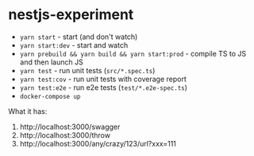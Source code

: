 # nestjs-experiment

* `yarn start` - start (and don't watch)
* `yarn start:dev` - start and watch
* `yarn prebuild && yarn build && yarn start:prod` - compile TS to JS and then launch JS
* `yarn test` - run unit tests (`src/*.spec.ts`)
* `yarn test:cov` - run unit tests with coverage report
* `yarn test:e2e` - run e2e tests (`test/*.e2e-spec.ts`)
* `docker-compose up`

What it has:

1. http://localhost:3000/swagger
2. http://localhost:3000/throw
3. http://localhost:3000/any/crazy/123/url?xxx=111
